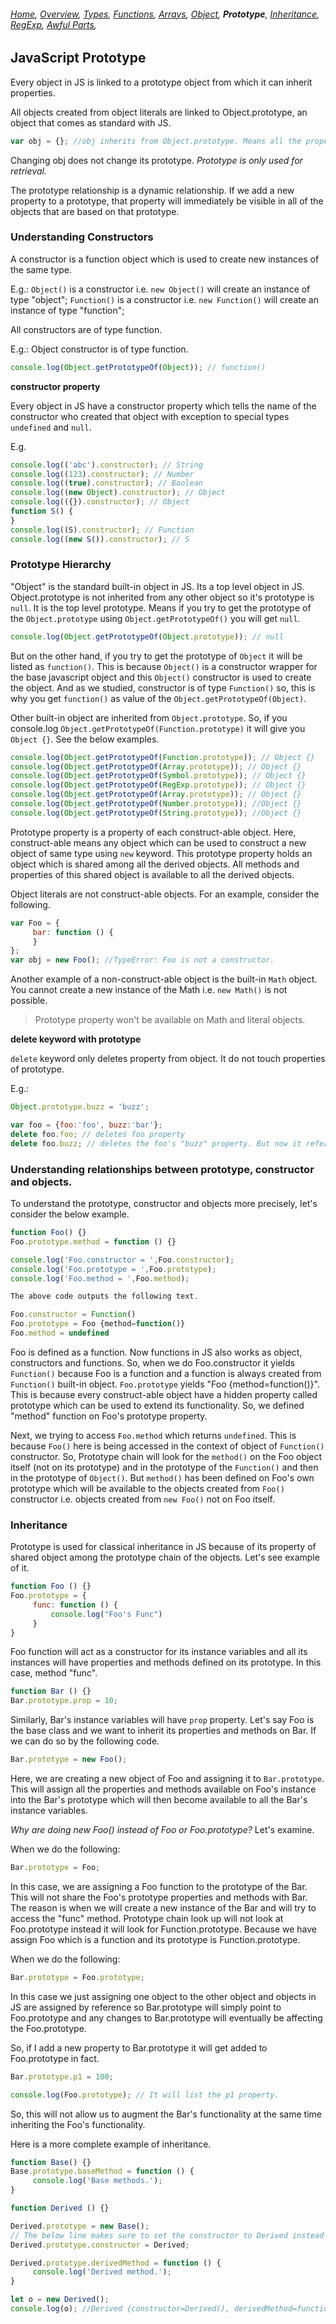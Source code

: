 ###### *[Home](https://tashbalrai.github.io)*, [Overview](/js/index.html), [Types](/js/types.html), [Functions](/js/functions.html), [Arrays](/js/arrays.html), [Object](/js/object.html), **Prototype**, [Inheritance](/js/inheritance.html), [RegExp](/js/regexp.html), [Awful Parts](/js/awful.html),

## JavaScript Prototype
Every object in JS is linked to a prototype object from which it can inherit properties.

All objects created from object literals are linked to Object.prototype, an object that comes as standard with JS.

```javascript
var obj = {}; //obj inherits from Object.prototype. Means all the properties of Object.prototype are accessible to obj.
```

Changing obj does not change its prototype. _Prototype is only used for retrieval._

The prototype relationship is a dynamic relationship. If we add a new property to a prototype, that property will immediately be visible in all of the objects that are based on that prototype.

### Understanding Constructors
A constructor is a function object which is used to create new instances of the same type. 

E.g.:
```Object()``` is a constructor i.e. ```new Object()``` will create an instance of type "object";
```Function()``` is a constructor i.e. ```new Function()``` will create an instance of type "function";

All constructors are of type function. 

E.g.: Object constructor is of type function.
```javascript
console.log(Object.getPrototypeOf(Object)); // function()
```

**constructor property**

Every object in JS have a constructor property which tells the name of the constructor who created that object with exception to special types ```undefined``` and ```null```.

E.g.
```javascript
console.log(('abc').constructor); // String
console.log((123).constructor); // Number
console.log((true).constructor); // Boolean
console.log((new Object).constructor); // Object
console.log(({}).constructor); // Object
function S() {
}
console.log((S).constructor); // Function
console.log((new S()).constructor); // S
```

### Prototype Hierarchy
"Object" is the standard built-in object in JS. Its a top level object in JS. Object.prototype is not inherited from any other object so it's prototype is ```null```. It is the top level prototype. Means if you try to get the prototype of the ```Object.prototype``` using ```Object.getPrototypeOf()``` you will get ```null```.

```javascript
console.log(Object.getPrototypeOf(Object.prototype)); // null
```

But on the other hand, if you try to get the prototype of ```Object``` it will be listed as ```function()```. This is because ```Object()``` is a constructor wrapper for the base javascript object and this ```Object()``` constructor is used to create the object. And as we studied, constructor is of type ```Function()``` so, this is why you get ```function()``` as value of the ```Object.getPrototypeOf(Object)```.

Other built-in object are inherited from ```Object.prototype```. So, if you console.log ```Object.getPrototypeOf(Function.prototype)``` it will give you ```Object {}```. See the below examples.

```javascript
console.log(Object.getPrototypeOf(Function.prototype)); // Object {}
console.log(Object.getPrototypeOf(Array.prototype)); // Object {}
console.log(Object.getPrototypeOf(Symbol.prototype)); // Object {}
console.log(Object.getPrototypeOf(RegExp.prototype)); // Object {}
console.log(Object.getPrototypeOf(Array.prototype)); // Object {}
console.log(Object.getPrototypeOf(Number.prototype)); //Object {}
console.log(Object.getPrototypeOf(String.prototype)); //Object {}
```

Prototype property is a property of each construct-able object. Here, construct-able means any object which can be used to construct a new object of same type using ```new``` keyword. This prototype property holds an object which is shared among all the derived objects. All methods and properties of this shared object is available to all the derived objects.

Object literals are not construct-able objects. For an example, consider the following.

```javascript
var Foo = {
     bar: function () {
     }
};
var obj = new Foo(); //TypeError: Foo is not a constructor.
```

Another example of a non-construct-able object is the built-in ```Math``` object. You cannot create a new instance of the Math i.e. ```new Math()``` is not possible.

> Prototype property won't be available on Math and literal objects.

**delete keyword with prototype**

```delete``` keyword only deletes property from object. It do not touch properties of prototype.

E.g.:
```javascript
Object.prototype.buzz = 'buzz';

var foo = {foo:'foo', buzz:'bar'};
delete foo.foo; // deletes foo property
delete foo.buzz; // deletes the foo's "buzz" property. But now it refers to Object's value of "buzz" property
```

### Understanding relationships between prototype, constructor and objects.
To understand the prototype, constructor and objects more precisely, let's consider the below example.

```javascript
function Foo() {}
Foo.prototype.method = function () {}

console.log('Foo.constructor = ',Foo.constructor);
console.log('Foo.prototype = ',Foo.prototype);
console.log('Foo.method = ',Foo.method);

The above code outputs the following text.

Foo.constructor = Function()
Foo.prototype = Foo {method=function()}
Foo.method = undefined
```

Foo is defined as a function. Now functions in JS also works as object, constructors and functions. So, when we do Foo.constructor it yields ```Function()``` because Foo is a function and a function is always created from ```Function()``` built-in object. ```Foo.prototype``` yields "Foo {method=function()}". This is because every construct-able object have a hidden property called prototype which can be used to extend its functionality. So, we defined "method" function on Foo's prototype property.

Next, we trying to access ```Foo.method``` which returns ```undefined```. This is because ```Foo()``` here is being accessed in the context of object of ```Function()``` constructor. So, Prototype chain will look for the ```method()``` on the Foo object itself (not on its prototype) and in the prototype of the ```Function()``` and then in the prototype of ```Object()```. But ```method()``` has been defined on Foo's own prototype which will be available to the objects created from ```Foo()``` constructor i.e. objects created from ```new Foo()``` not on Foo itself.

### Inheritance
Prototype is used for classical inheritance in JS because of its property of shared object among the prototype chain of the objects. Let's see example of it.

```javascript
function Foo () {}
Foo.prototype = {
     func: function () {
         console.log("Foo's Func")    
     }
}
```

Foo function will act as a constructor for its instance variables and all its instances will have properties and methods defined on its prototype. In this case, method "func".

```javascript
function Bar () {}
Bar.prototype.prop = 10;
```

Similarly, Bar's instance variables will have ```prop``` property. Let's say Foo is the base class and we want to inherit its properties and methods on Bar. If we can do so by the following code.

```javascript
Bar.prototype = new Foo();
```

Here, we are creating a new object of Foo and assigning it to ```Bar.prototype```. This will assign all the properties and methods available on Foo's instance into the Bar's prototype which will then become available to all the Bar's instance variables.

_Why are doing new Foo() instead of Foo or Foo.prototype?_ Let's examine.

When we do the following:

```javascript
Bar.prototype = Foo;
```

In this case, we are assigning a Foo function to the prototype of the Bar. This will not share the Foo's prototype properties and methods with Bar. The reason is when we will create a new instance of the Bar and will try to access the "func" method. Prototype chain look up will not look at Foo.prototype instead it will look for Function.prototype. Because we have assign Foo which is a function and its prototype is Function.prototype.

When we do the following:

```javascript
Bar.prototype = Foo.prototype;
```

In this case we just assigning one object to the other object and objects in JS are assigned by reference so Bar.prototype will simply point to Foo.prototype and any changes to Bar.prototype will eventually be affecting the Foo.prototype.

So, if I add a new property to Bar.prototype it will get added to Foo.prototype in fact.

```javascript
Bar.prototype.p1 = 100;

console.log(Foo.prototype); // It will list the p1 property.
```

So, this will not allow us to augment the Bar's functionality at the same time inheriting the Foo's functionality.

Here is a more complete example of inheritance.

```javascript
function Base() {}
Base.prototype.baseMethod = function () {
     console.log('Base methods.');
}

function Derived () {}

Derived.prototype = new Base();
// The below line makes sure to set the constructor to Derived instead of Base;
Derived.prototype.constructor = Derived;

Derived.prototype.derivedMethod = function () {
     console.log('Derived method.');
}

let o = new Derived();
console.log(o); //Derived {constructor=Derived(), derivedMethod=function(), baseMethod=function() }
```

